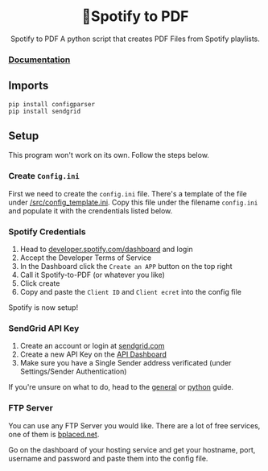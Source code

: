 <div align=center>
  <h1>🎉Spotify to PDF</h1>Spotify to PDF
  A python script that creates PDF Files from Spotify playlists.
</div>

### [Documentation](https://github.com/baltermia/spotify-to-pdf/tree/main/docs#main-documentation)

## Imports
```
pip install configparser
pip install sendgrid
```

## Setup

This program won't work on its own. Follow the steps below.

### Create `Config.ini`

First we need to create the `config.ini` file. There's a template of the file under [/src/config_template.ini](https://github.com/baltermia/spotify-to-pdf/blob/main/src/config_template.ini). Copy this file under the filename `config.ini` and populate it with the crendentials listed below.

### Spotify Credentials

1. Head to [developer.spotify.com/dashboard](https://developer.spotify.com/dashboard/) and login
2. Accept the Developer Terms of Service
3. In the Dashboard click the `Create an APP` button on the top right
4. Call it Spotify-to-PDF (or whatever you like)
5. Click create
6. Copy and paste the `Client ID` and `Client ecret` into the config file

Spotify is now setup!


### SendGrid API Key

1. Create an account or login at [sendgrid.com](https://sendgrid.com())
2. Create a new API Key on the [API Dashboard](https://app.sendgrid.com/settings/api_keys)
3. Make sure you have a Single Sender address verificated (under Settings/Sender Authentication)

If you're unsure on what to do, head to the [general](https://app.sendgrid.com/guide) or [python](https://app.sendgrid.com/guide/integrate/langs/python) guide.

### FTP Server

You can use any FTP Server you would like. There are a lot of free services, one of them is [bplaced.net](https://www.bplaced.net/). 

Go on the dashboard of your hosting service and get your hostname, port, username and password and paste them into the config file.
